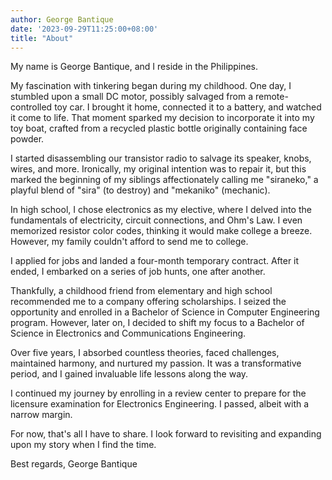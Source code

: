 ```yaml
---
author: George Bantique
date: '2023-09-29T11:25:00+08:00'
title: "About"
---
```



My name is George Bantique, and I reside in the Philippines.

My fascination with tinkering began during my childhood. One day, I stumbled upon a small DC motor, possibly salvaged from a remote-controlled toy car. I brought it home, connected it to a battery, and watched it come to life. That moment sparked my decision to incorporate it into my toy boat, crafted from a recycled plastic bottle originally containing face powder.

I started disassembling our transistor radio to salvage its speaker, knobs, wires, and more. Ironically, my original intention was to repair it, but this marked the beginning of my siblings affectionately calling me "siraneko," a playful blend of "sira" (to destroy) and "mekaniko" (mechanic).

In high school, I chose electronics as my elective, where I delved into the fundamentals of electricity, circuit connections, and Ohm's Law. I even memorized resistor color codes, thinking it would make college a breeze. However, my family couldn't afford to send me to college.

I applied for jobs and landed a four-month temporary contract. After it ended, I embarked on a series of job hunts, one after another.

Thankfully, a childhood friend from elementary and high school recommended me to a company offering scholarships. I seized the opportunity and enrolled in a Bachelor of Science in Computer Engineering program. However, later on, I decided to shift my focus to a Bachelor of Science in Electronics and Communications Engineering.

Over five years, I absorbed countless theories, faced challenges, maintained harmony, and nurtured my passion. It was a transformative period, and I gained invaluable life lessons along the way.

I continued my journey by enrolling in a review center to prepare for the licensure examination for Electronics Engineering. I passed, albeit with a narrow margin.

For now, that's all I have to share. I look forward to revisiting and expanding upon my story when I find the time.

Best regards,
George Bantique

